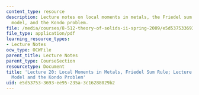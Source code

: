 ```yaml
---
content_type: resource
description: Lecture notes on local moments in metals, the Friedel sum rule, the Anderson
  model, and the Kondo problem.
file: /media/courses/8-512-theory-of-solids-ii-spring-2009/e5d537533693ee95235a3c16288029b2_MIT8_512s09_lec20_21.pdf
file_type: application/pdf
learning_resource_types:
- Lecture Notes
ocw_type: OCWFile
parent_title: Lecture Notes
parent_type: CourseSection
resourcetype: Document
title: 'Lecture 20: Local Moments in Metals, Friedel Sum Rule; Lecture 21: Anderson
  Model and the Kondo Problem'
uid: e5d53753-3693-ee95-235a-3c16288029b2
---
```

